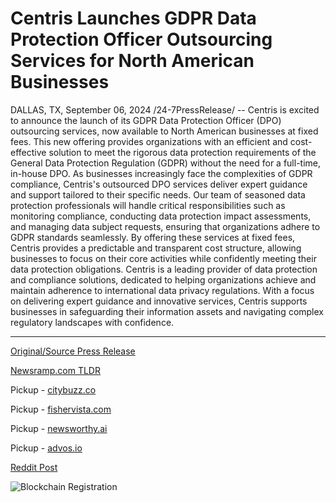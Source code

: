 # Centris Launches GDPR Data Protection Officer Outsourcing Services for North American Businesses

DALLAS, TX, September 06, 2024 /24-7PressRelease/ -- Centris is excited to announce the launch of its GDPR Data Protection Officer (DPO) outsourcing services, now available to North American businesses at fixed fees. This new offering provides organizations with an efficient and cost-effective solution to meet the rigorous data protection requirements of the General Data Protection Regulation (GDPR) without the need for a full-time, in-house DPO.  As businesses increasingly face the complexities of GDPR compliance, Centris's outsourced DPO services deliver expert guidance and support tailored to their specific needs. Our team of seasoned data protection professionals will handle critical responsibilities such as monitoring compliance, conducting data protection impact assessments, and managing data subject requests, ensuring that organizations adhere to GDPR standards seamlessly.   By offering these services at fixed fees, Centris provides a predictable and transparent cost structure, allowing businesses to focus on their core activities while confidently meeting their data protection obligations.  Centris is a leading provider of data protection and compliance solutions, dedicated to helping organizations achieve and maintain adherence to international data privacy regulations. With a focus on delivering expert guidance and innovative services, Centris supports businesses in safeguarding their information assets and navigating complex regulatory landscapes with confidence. 

---

[Original/Source Press Release](https://www.24-7pressrelease.com/press-release/514067/centris-launches-gdpr-data-protection-officer-outsourcing-services-for-north-american-businesses)
                    

[Newsramp.com TLDR](https://newsramp.com/curated-news/centris-launches-cost-effective-gdpr-data-protection-officer-outsourcing-services/5a06c41f75d45f3b76a546d0a705d56c) 


Pickup - [citybuzz.co](https://citybuzz.co/2024/09/06/centris-introduces-fixed-fee-gdpr-data-protection-officer-outsourcing-for-north-american-businesses)

Pickup - [fishervista.com](https://fishervista.com/en/centris-introduces-cost-effective-gdpr-dpo-outsourcing-services-for-north-american-firms/20246587)

Pickup - [newsworthy.ai](https://newsworthy.ai/curated/centris-introduces-fixed-fee-gdpr-data-protection-officer-services-for-north-american-companies/20246587)

Pickup - [advos.io](https://advos.io/en/centris-introduces-fixed-fee-gdpr-data-protection-officer-outsourcing-for-north-american-businesses/20246587)
 



[Reddit Post](https://www.reddit.com/r/technology_press/comments/1fa98y6/centris_launches_costeffective_gdpr_data/) 



![Blockchain Registration](https://cdn.newsramp.app/24-7PressRelease/qrcode/249/6/icyXcRq.webp)